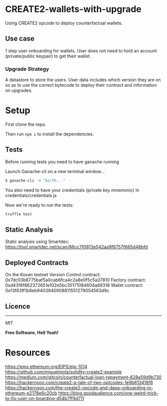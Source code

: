 # CREATE2-wallets-with-upgrade
Using CREATE2 opcode to deploy counterfactual wallets.

## Use case

1 step user onboarding for wallets. User does not need to hold an account (private/public keypair) to get their wallet.

### Upgrade Strategy

A datastore to store the users. User data includes which version they are on so as to use the correct bytecode to deploy their contract and information on upgrades.

# Setup

First clone the repo.

Then run `npm i` to install the dependencies.

## Tests

Before running tests you need to have ganache running

Launch Ganache-cli on a new terminal window...

```sh
$ ganache-cli -m "birth..."
```
You also need to have your credentials (private key mnemonic) in credentials/credentials.js

Now we're ready to run the tests:

```bash
truffle test
```

## Static Analysis
Static analysis using Smartdec: 
https://tool.smartdec.net/scan/86cc7f0813e542aa9f6757f665d48bfd


## Deployed Contracts
On the Kovan testnet
Version Control contract: 0x7dc03b8775baf5a0cab6fca4c2a8e0f5c5a37810
Factory contract: 0xd43f8f862372651e102e5bc35171084604a69318
Wallet contract: 0xf3f63ff1b6eb9403940908811551279054563d9c

## Licence
----
MIT

**Free Software, Hell Yeah!**

# Resources
https://eips.ethereum.org/EIPS/eip-1014
https://github.com/miguelmota/solidity-create2-example
https://medium.com/gitcoin/counterfactual-loan-repayment-828a59d9b730
https://hackernoon.com/create2-a-tale-of-two-optcodes-1e9b813418f8
https://hackernoon.com/the-create2-opcode-and-dapp-onboarding-in-ethereum-e2178e6c20cb
https://blog.goodaudience.com/one-weird-trick-to-fix-user-on-boarding-d54b7ff9d711


